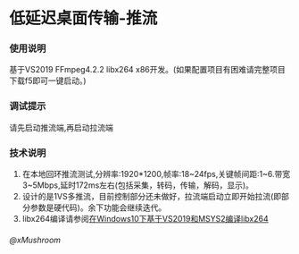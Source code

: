 # 低延迟桌面传输-推流

### 使用说明
   基于VS2019 FFmpeg4.2.2 libx264 x86开发。(如果配置项目有困难请完整项目下载f5即可一键启动。)

### 调试提示
   请先启动推流端,再启动拉流端

### 技术说明
1.  在本地回环推流测试,分辨率:1920*1200,帧率:18~24fps,关键帧间距:1~6.带宽3~5Mbps,延时172ms左右(包括采集，转码，传输，解码，显示)。
2.  设计的是1VS多推流，目前控制部分还未做好，拉流端启动立即开始拉流(即部分参数是硬代码)。余下功能会继续迭代。
3.  libx264编译请参阅[在Windows10下基于VS2019和MSYS2编译libx264](https://github.com/Mushroom0709/ffmpeg_demo/blob/master/third_party_library/WIN%E7%BC%96%E8%AF%91libx264.md)

###### @xMushroom